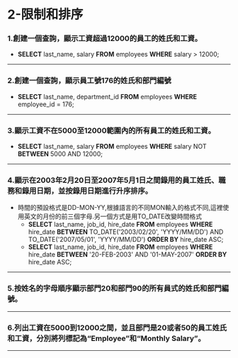 # 2-限制和排序
### 1.創建一個查詢，顯示工資超過12000的員工的姓氏和工資。
- **SELECT** last_name, salary **FROM** employees **WHERE** salary > 12000;
---
### 2.創建一個查詢，顯示員工號176的姓氏和部門編號
- **SELECT** last_name, department_id **FROM** employees **WHERE** employee_id = 176;
---
### 3.顯示工資不在5000至12000範圍內的所有員工的姓氏和工資。
- **SELECT** last_name, salary **FROM** employees **WHERE** salary NOT **BETWEEN** 5000 AND 12000;
---
### 4.顯示在2003年2月20日至2007年5月1日之間錄用的員工姓氏、職務和錄用日期，並按錄用日期進行升序排序。
- 時間的預設格式是DD-MON-YY,根據語言的不同MON輸入的格式不同,這裡使用英文的月份的前三個字母.另一個方式是用TO_DATE改變時間格式
	- **SELECT** last_name, job_id, hire_date **FROM** employees **WHERE** hire_date **BETWEEN** TO_DATE('2003/02/20', 'YYYY/MM/DD') AND TO_DATE('2007/05/01', 'YYYY/MM/DD') **ORDER BY** hire_date ASC;
	- **SELECT** last_name, job_id, hire_date **FROM** employees **WHERE** hire_date **BETWEEN** '20-FEB-2003' AND '01-MAY-2007' **ORDER BY** hire_date ASC;
---
### 5.按姓名的字母順序顯示部門20和部門90的所有員式的姓氏和部門編號。

---
### 6.列出工資在5000到12000之間，並且部門是20或者50的員工姓氏和工資，分別將列標記為“Employee”和“Monthly Salary”。

---
